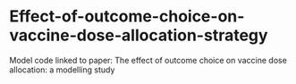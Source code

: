 # Effect-of-outcome-choice-on-vaccine-dose-allocation-strategy
Model code linked to paper: The effect of outcome choice on vaccine dose allocation: a modelling study
